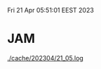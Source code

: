 Fri 21 Apr 05:51:01 EEST 2023
# JAM
<a href='./cache/202304/21_05.log'>./cache/202304/21_05.log</a>
